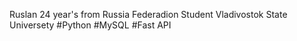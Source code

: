 Ruslan
24 year's 
from Russia Federadion
Student Vladivostok State Universety
#Python #MySQL #Fast API
